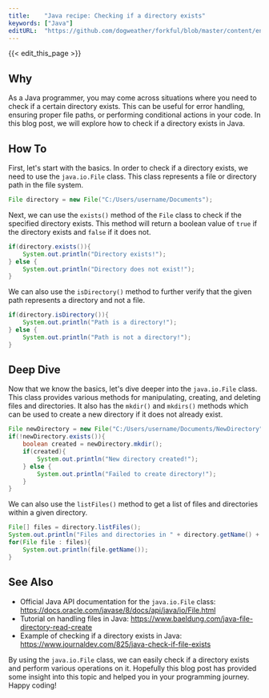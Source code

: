 ```yaml
---
title:    "Java recipe: Checking if a directory exists"
keywords: ["Java"]
editURL:  "https://github.com/dogweather/forkful/blob/master/content/en/java/checking-if-a-directory-exists.md"
---
```


{{< edit_this_page >}}

## Why

As a Java programmer, you may come across situations where you need to check if a certain directory exists. This can be useful for error handling, ensuring proper file paths, or performing conditional actions in your code. In this blog post, we will explore how to check if a directory exists in Java.

## How To

First, let's start with the basics. In order to check if a directory exists, we need to use the `java.io.File` class. This class represents a file or directory path in the file system.

```Java
File directory = new File("C:/Users/username/Documents");
```

Next, we can use the `exists()` method of the `File` class to check if the specified directory exists. This method will return a boolean value of `true` if the directory exists and `false` if it does not.

```Java
if(directory.exists()){
    System.out.println("Directory exists!");
} else {
    System.out.println("Directory does not exist!");
}
```

We can also use the `isDirectory()` method to further verify that the given path represents a directory and not a file.

```Java
if(directory.isDirectory()){
    System.out.println("Path is a directory!");
} else {
    System.out.println("Path is not a directory!");
}
```

## Deep Dive

Now that we know the basics, let's dive deeper into the `java.io.File` class. This class provides various methods for manipulating, creating, and deleting files and directories. It also has the `mkdir()` and `mkdirs()` methods which can be used to create a new directory if it does not already exist.

```Java
File newDirectory = new File("C:/Users/username/Documents/NewDirectory");
if(!newDirectory.exists()){
    boolean created = newDirectory.mkdir();
    if(created){
        System.out.println("New directory created!");
    } else {
        System.out.println("Failed to create directory!");
    }    
}
```

We can also use the `listFiles()` method to get a list of files and directories within a given directory.

```Java
File[] files = directory.listFiles();
System.out.println("Files and directories in " + directory.getName() + ":");
for(File file : files){
    System.out.println(file.getName());
}
```

## See Also

- Official Java API documentation for the `java.io.File` class: https://docs.oracle.com/javase/8/docs/api/java/io/File.html
- Tutorial on handling files in Java: https://www.baeldung.com/java-file-directory-read-create
- Example of checking if a directory exists in Java: https://www.journaldev.com/825/java-check-if-file-exists

By using the `java.io.File` class, we can easily check if a directory exists and perform various operations on it. Hopefully this blog post has provided some insight into this topic and helped you in your programming journey. Happy coding!